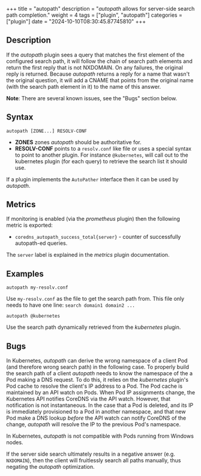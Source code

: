 +++
title = "autopath"
description = "*autopath* allows for server-side search path completion."
weight = 4
tags = ["plugin", "autopath"]
categories = ["plugin"]
date = "2024-10-10T08:30:45.87745810"
+++

## Description

If the *autopath* plugin sees a query that matches the first element of the configured search path, it will
follow the chain of search path elements and return the first reply that is not NXDOMAIN. On any
failures, the original reply is returned. Because *autopath* returns a reply for a name that wasn't
the original question, it will add a CNAME that points from the original name (with the search path
element in it) to the name of this answer.

**Note**: There are several known issues, see the "Bugs" section below.

## Syntax

~~~
autopath [ZONE...] RESOLV-CONF
~~~

* **ZONES** zones *autopath* should be authoritative for.
* **RESOLV-CONF** points to a `resolv.conf` like file or uses a special syntax to point to another
  plugin. For instance `@kubernetes`, will call out to the kubernetes plugin (for each
  query) to retrieve the search list it should use.

If a plugin implements the `AutoPather` interface then it can be used by *autopath*.

## Metrics

If monitoring is enabled (via the *prometheus* plugin) then the following metric is exported:

* `coredns_autopath_success_total{server}` - counter of successfully autopath-ed queries.

The `server` label is explained in the *metrics* plugin documentation.

## Examples

~~~
autopath my-resolv.conf
~~~

Use `my-resolv.conf` as the file to get the search path from. This file only needs to have one line:
`search domain1 domain2 ...`

~~~
autopath @kubernetes
~~~

Use the search path dynamically retrieved from the *kubernetes* plugin.

## Bugs

In Kubernetes, *autopath* can derive the wrong namespace of a client Pod (and therefore wrong search
path) in the following case. To properly build the search path of a client *autopath* needs to know
the namespace of the a Pod making a DNS request. To do this, it relies on the *kubernetes* plugin's
Pod cache to resolve the client's IP address to a Pod. The Pod cache is maintained by an API watch
on Pods. When Pod IP assignments change, the Kubernetes API notifies CoreDNS via the API watch.
However, that notification is not instantaneous. In the case that a Pod is deleted, and its IP is
immediately provisioned to a Pod in another namespace, and that new Pod make a DNS lookup *before*
the API watch can notify CoreDNS of the change, *autopath* will resolve the IP to the previous Pod's
namespace.

In Kubernetes, *autopath* is not compatible with Pods running from Windows nodes.

If the server side search ultimately results in a negative answer (e.g. `NXDOMAIN`), then the client
will fruitlessly search all paths manually, thus negating the *autopath* optimization.
